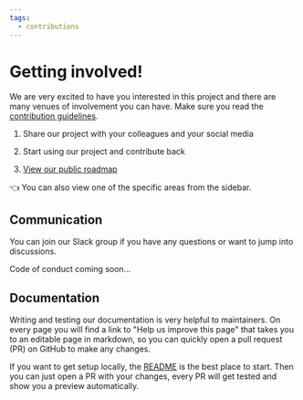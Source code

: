 ```yaml
---
tags:
  - contributions
---
```


# Getting involved!

We are very excited to have you interested in this project and there are many venues of involvement you can have. Make sure you read the [contribution guidelines](https://github.com/localgovdrupal/docs/blob/master/README.md).

1. Share our project with your colleagues and your social media

2. Start using our project and contribute back

3. [View our public roadmap](https://trello.com/b/6vuzkqZa/localgov-drupal-public-roadmap)

👈 You can also view one of the specific areas from the sidebar.

## Communication

You can join our Slack group if you have any questions or want to jump into discussions.

Code of conduct coming soon...

## Documentation

Writing and testing our documentation is very helpful to maintainers. On every page you will find a link to "Help us improve this page" that takes you to an editable page in markdown, so you can quickly open a pull request (PR) on GitHub to make any changes.

If you want to get setup locally, the [README](https://github.com/localgovdrupal/docs/blob/master/README.md) is the best place to start. Then you can just open a PR with your changes, every PR will get tested and show you a preview automatically.
